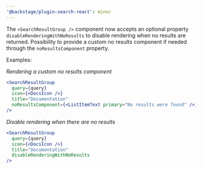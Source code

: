 ```yaml
---
'@backstage/plugin-search-react': minor
---
```


The `<SearchResultGroup />` component now accepts an optional property `disableRenderingWithNoResults` to disable rendering when no results are returned.
Possibility to provide a custom no results component if needed through the `noResultsComponent` property.

Examples:

_Rendering a custom no results component_

```jsx
<SearchResultGroup
  query={query}
  icon={<DocsIcon />}
  title="Documentation"
  noResultsComponent={<ListItemText primary="No results were found" />}
/>
```

_Disable rendering when there are no results_

```jsx
<SearchResultGroup
  query={query}
  icon={<DocsIcon />}
  title="Documentation"
  disableRenderingWithNoResults
/>
```
